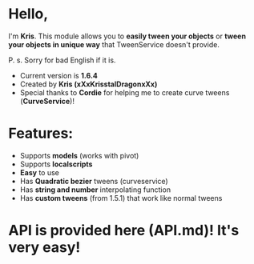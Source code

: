 # Hello,
I'm **Kris**. This module allows you to **easily tween your objects** or **tween your objects in unique way** that TweenService doesn't provide.

P. s. Sorry for bad English if it is.

+ Current version is **1.6.4**
+ Created by **Kris (xXxKrisstalDragonxXx)**
+ Special thanks to **Cordie** for helping me to create curve tweens (**CurveService**)!

# Features:
+ Supports **models** (works with pivot)
+ Supports **localscripts**
+ **Easy** to use
+ Has **Quadratic bezier** tweens (curveservice)
+ Has **string and number** interpolating function
+ Has **custom tweens** (from 1.5.1) that work like normal tweens

# API is provided here (API.md)! It's very easy!
